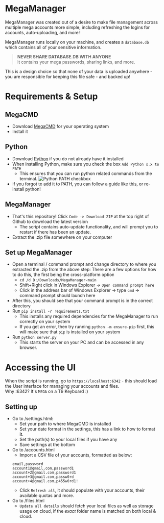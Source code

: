 # MegaManager
MegaManager was created out of a desire to make file management across multiple mega accounts more simple, including refreshing the logins for accounts, auto-uploading, and more!

MegaManager runs locally on your machine, and creates a `database.db` which contains all of your sensitive information.  

> **NEVER SHARE DATABASE.DB WITH ANYONE**   
It contains your mega passwords, sharing links, and more. 

This is a design choice so that none of your data is uploaded anywhere - you are responsible for keeping this file safe - and backed up!


# Requirements & Setup
## MegaCMD 
- Download [MegaCMD](https://mega.io/cmd) for your operating system
- Install it

## Python 
- Download [Python](https://www.python.org/downloads/) if you do not already have it installed
- When installing Python, make sure you check the box `Add Python x.x to PATH`
    - This ensures that you can run python related commands from the terminal.
![Python PATH checkbox](https://i.imgur.com/YBO0Rmm.png)
- If you forgot to add it to PATH, you can follow a guide like [this](https://realpython.com/add-python-to-path/), or re-install python!

## MegaManager
- That's this repository! Click `Code -> Download ZIP` at the top right of Github to download the latest version
    - The script contains auto-update functionality, and will prompt you to restart if there has been an update.
- Extract the .zip file somewhere on your computer

## Set up MegaManager
- Open a terminal / command prompt and change directory to where you extracted the .zip from the above step:
    There are a few options for how to do this, the first being the cross-platform option
    - `cd /d D:/Downloads/MegaManager-main`
    - Shift+Right click in Windows Explorer -> `Open command prompt here`
    - Click in the address bar of Windows Explorer -> type `cmd` -> command prompt should launch here
- After this, you should see that your command prompt is in the correct directory
- Run `pip install -r requirements.txt`
    - This installs any required dependencies for the MegaManager to run correctly on your system
    - If you get an error, then try running `python -m ensure-pip` first, this will make sure that `pip` is installed on your system
- Run `python server.py`
    - This starts the server on your PC and can be accessed in any browser.

# Accessing the UI
When the script is running, go to `https://localhost:6342` - this should load the User interface for managing your accounts and files.  
Why :6342? It's `MEGA` on a T9 Keyboard :) 

## Setting up
- Go to /settings.html:
    - Set your path to where MegaCMD is installed
    - Set your date format in the settings, this has a link to how to format it.
    - Set the path(s) to your local files if you have any
    - Save settings at the bottom
- Go to /accounts.html
    - Import a CSV file of your accounts, formatted as below:
    ```
    email,password
    account1@gmail.com,password1
    account+2@gmail.com,password1
    account+3@gmail.com,passw0rd
    account+4@gmail.com,p455w0rd1!
    ```
    - Click `Refresh all`, it should populate with your accounts, their available quotas and more.
- Go to /files.html
    - `Update all details` should fetch your local files as well as storage usage on cloud, if the _exact_ folder name is matched on both local & cloud.
    
